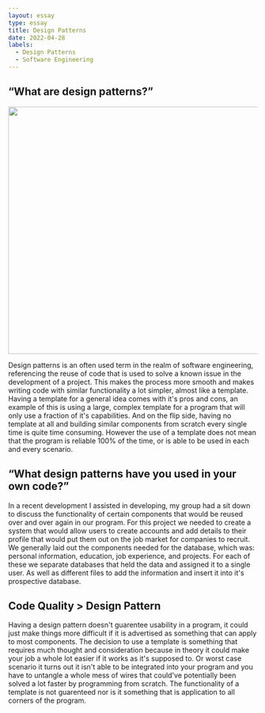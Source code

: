 ```yaml
---
layout: essay
type: essay
title: Design Patterns
date: 2022-04-28
labels:
  - Design Patterns
  - Software Engineering
---
```


## “What are design patterns?”

<img src="https://res.cloudinary.com/practicaldev/image/fetch/s--xGPUOCiI--/c_imagga_scale,f_auto,fl_progressive,h_900,q_auto,w_1600/https://dev-to-uploads.s3.amazonaws.com/uploads/articles/ebdnqnmv3qqc16jzlkzs.jpg" width="600" height="500">

Design patterns is an often used term in the realm of software engineering, referencing the reuse of code that is used to solve a known issue in the development of a project. This makes the process more smooth and makes writing code with similar functionality a lot simpler, almost like a template. Having a template for a general idea comes with it's pros and cons, an example of this is using a large, complex template for a program that will only use a fraction of it's capabilities. And on the flip side, having no template at all and building similar components from scratch every single time is quite time consuming. However the use of a template does not mean that the program is reliable 100% of the time, or is able to be used in each and every scenario.

## “What design patterns have you used in your own code?”

In a recent development I assisted in developing, my group had a sit down to discuss the functionality of certain components that would be reused over and over again in our program. For this project we needed to create a system that would allow users to create accounts and add details to their profile that would put them out on the job market for companies to recruit. We generally laid out the components needed for the database, which was: personal information, education, job experience, and projects. For each of these we separate databases that held the data and assigned it to a single user. As well as different files to add the information and insert it into it's prospective database.

## Code Quality > Design Pattern

Having a design pattern doesn't guarentee usability in a program, it could just make things more difficult if it is advertised as something that can apply to most components. The decision to use a template is something that requires much thought and consideration because in theory it could make your job a whole lot easier if it works as it's supposed to. Or worst case scenario it turns out it isn't able to be integrated into your program and you have to untangle a whole mess of wires that could've potentially been solved a lot faster by programming from scratch. The functionality of a template is not guarenteed nor is it something that is application to all corners of the program.
